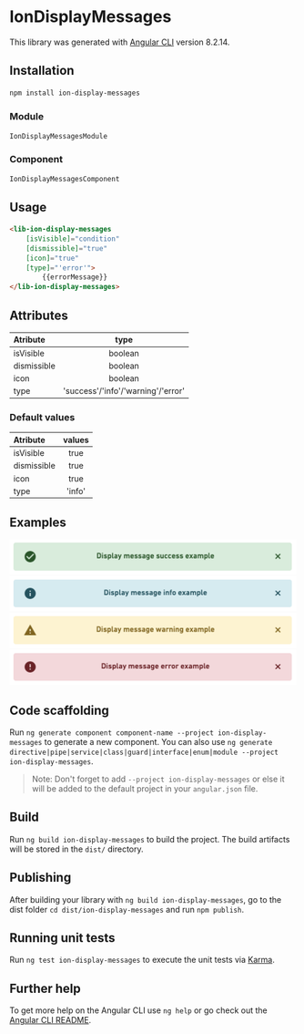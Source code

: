 # IonDisplayMessages

This library was generated with [Angular CLI](https://github.com/angular/angular-cli) version 8.2.14.

## Installation

```bash
npm install ion-display-messages
```

### Module
```node
IonDisplayMessagesModule
```
### Component

```node
IonDisplayMessagesComponent
```

## Usage

```html
<lib-ion-display-messages
    [isVisible]="condition" 
    [dismissible]="true" 
    [icon]="true" 
    [type]="'error'">
        {{errorMessage}}
</lib-ion-display-messages>
```

## Attributes

| Atribute | type |
| :------------- | :-------------: |
| isVisible | boolean |
| dismissible | boolean |
| icon | boolean |
| type | 'success'/'info'/'warning'/'error' |

### Default values

| Atribute | values |
| :------------- | :-------------: |
| isVisible | true |
| dismissible | true |
| icon | true |
| type | 'info' |

## Examples

![example-success](./doc/example-success.png)
![example-info](./doc/example-info.png)
![example-warning](./doc/example-warning.png)
![example-error](./doc/example-error.png)

## Code scaffolding

Run `ng generate component component-name --project ion-display-messages` to generate a new component. You can also use `ng generate directive|pipe|service|class|guard|interface|enum|module --project ion-display-messages`.
> Note: Don't forget to add `--project ion-display-messages` or else it will be added to the default project in your `angular.json` file. 

## Build

Run `ng build ion-display-messages` to build the project. The build artifacts will be stored in the `dist/` directory.

## Publishing

After building your library with `ng build ion-display-messages`, go to the dist folder `cd dist/ion-display-messages` and run `npm publish`.

## Running unit tests

Run `ng test ion-display-messages` to execute the unit tests via [Karma](https://karma-runner.github.io).

## Further help

To get more help on the Angular CLI use `ng help` or go check out the [Angular CLI README](https://github.com/angular/angular-cli/blob/master/README.md).
